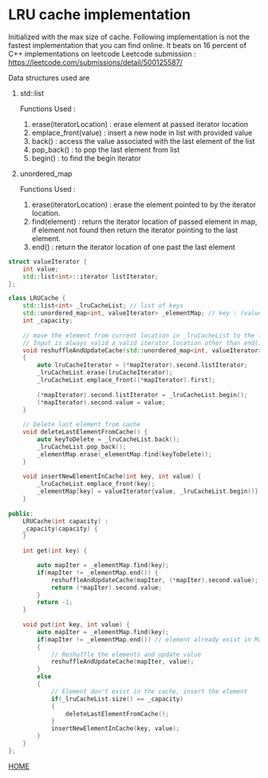 # LRU cache implementation

Initialized with the max size of cache. Following implementation is not the fastest implementation that you can find online. It beats on 16 percent of C++ implementations on leetcode
Leetcode submission : https://leetcode.com/submissions/detail/500125587/

Data structures used are 
1. std::list
   
   Functions Used :

   1. erase(iteratorLocation) : erase element at passed iterator location
   2. emplace_front(value) : insert a new node in list with provided value
   3. back() : access the value associated with the last element of the list
   4. pop_back() : to pop the last element from list
   5. begin() : to find the begin iterator

2. unordered_map

    Functions Used :

    1. erase(iteratorLocation) : erase the element pointed to by the iterator location.
    2. find(element) : return the iterator location of passed element in map, if element not found then return the iterator pointing to the last element.
    3. end() : return the iterator location of one past the last element
```cpp
struct valueIterator {
    int value;
    std::list<int>::iterator listIterator;
};

class LRUCache {
    std::list<int> _lruCacheList; // list of keys
    std::unordered_map<int, valueIterator> _elementMap; // key : (value, addressInList)
    int _capacity;
    
    // move the element from current location in _lruCacheList to the front
    // Input is always valid a valid iterator location other than end()
    void reshuffleAndUpdateCache(std::unordered_map<int, valueIterator>::iterator mapIterator, int value)
    {
        auto lruCacheIterator = (*mapIterator).second.listIterator;
        _lruCacheList.erase(lruCacheIterator);
        _lruCacheList.emplace_front((*mapIterator).first);
        
        (*mapIterator).second.listIterator = _lruCacheList.begin();
        (*mapIterator).second.value = value;
    }
    
    // Delete last element from cache
    void deleteLastElementFromCache() {
        auto keyToDelete = _lruCacheList.back();
        _lruCacheList.pop_back();
        _elementMap.erase(_elementMap.find(keyToDelete));
    }
    
    void insertNewElementInCache(int key, int value) {
        _lruCacheList.emplace_front(key);
        _elementMap[key] = valueIterator{value, _lruCacheList.begin()};
    }
    
public:
    LRUCache(int capacity) :
    _capacity(capacity) {
    }
    
    int get(int key) {

        auto mapIter = _elementMap.find(key);
        if(mapIter != _elementMap.end()) {
            reshuffleAndUpdateCache(mapIter, (*mapIter).second.value);
            return (*mapIter).second.value;
        }
        return -1;
    }
    
    void put(int key, int value) {
        auto mapIter = _elementMap.find(key);
        if(mapIter != _elementMap.end()) // element already exist in Map
        {
            // Reshuffle the elements and update value
            reshuffleAndUpdateCache(mapIter, value);
        }
        else
        {
            // Element don't exist in the cache, insert the element
            if(_lruCacheList.size() == _capacity)
            {
                deleteLastElementFromCache();
            }
            insertNewElementInCache(key, value);
        }
    }
};

```

[HOME](../README.md)
